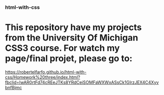 ### html-with-css
# This repository have my projects from the University Of Michigan CSS3 course. For watch my page/final projet, please go to:



https://robertelfarfo.github.io/html-with-css/Homework%20three/index.html?fbclid=IwAR0rtFd74cREeJTKs8YRdCeiSOMFaWXWxASsCk1GIrzJEX4C4XyvbnfBjmc
